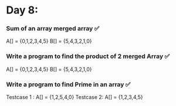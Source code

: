 # Day 8: 
### Sum of an array  merged array ✅
A[] = {0,1,2,3,4,5}
B[] = {5,4,3,2,1,0}
### Write a program to find the product of 2 merged Array  ✅
A[] = {0,1,2,3,4,5}
B[] = {5,4,3,2,1,0}
### Write a program to find Prime in an array ✅
Testcase 1 : 
A[] = {1,2,5,4,0}
Testcase 2:
A[] = {1,2,3,4,5}